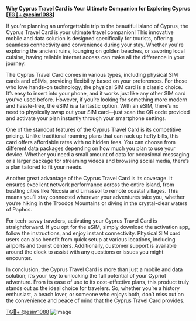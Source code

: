 **Why Cyprus Travel Card is Your Ultimate Companion for Exploring Cyprus [[TG💪+ @esim1088](https://t.me/s/esim1088)]**

If you're planning an unforgettable trip to the beautiful island of Cyprus, the Cyprus Travel Card is your ultimate travel companion! This innovative mobile and data solution is designed specifically for tourists, offering seamless connectivity and convenience during your stay. Whether you're exploring the ancient ruins, lounging on golden beaches, or savoring local cuisine, having reliable internet access can make all the difference in your journey.

The Cyprus Travel Card comes in various types, including physical SIM cards and eSIMs, providing flexibility based on your preferences. For those who love hands-on technology, the physical SIM card is a classic choice. It’s easy to insert into your phone, and it works just like any other SIM card you’ve used before. However, if you’re looking for something more modern and hassle-free, the eSIM is a fantastic option. With an eSIM, there’s no need to physically swap out your SIM card—just scan the QR code provided and activate your plan instantly through your smartphone settings.

One of the standout features of the Cyprus Travel Card is its competitive pricing. Unlike traditional roaming plans that can rack up hefty bills, this card offers affordable rates with no hidden fees. You can choose from different data packages depending on how much you plan to use your device. Whether you need a small amount of data for occasional messaging or a larger package for streaming videos and browsing social media, there’s a plan tailored to fit your needs.

Another great advantage of the Cyprus Travel Card is its coverage. It ensures excellent network performance across the entire island, from bustling cities like Nicosia and Limassol to remote coastal villages. This means you’ll stay connected wherever your adventures take you, whether you’re hiking in the Troodos Mountains or diving in the crystal-clear waters of Paphos.

For tech-savvy travelers, activating your Cyprus Travel Card is straightforward. If you opt for the eSIM, simply download the activation app, follow the instructions, and enjoy instant connectivity. Physical SIM card users can also benefit from quick setup at various locations, including airports and tourist centers. Additionally, customer support is available around the clock to assist with any questions or issues you might encounter.

In conclusion, the Cyprus Travel Card is more than just a mobile and data solution; it’s your key to unlocking the full potential of your Cypriot adventure. From its ease of use to its cost-effective plans, this product truly stands out as the ideal choice for travelers. So, whether you’re a history enthusiast, a beach lover, or someone who enjoys both, don’t miss out on the convenience and peace of mind that the Cyprus Travel Card provides. 

[TG💪+ @esim1088](https://t.me/s/esim1088) ![Image](https://i.postimg.cc/Y0z9fWf4/image.png)